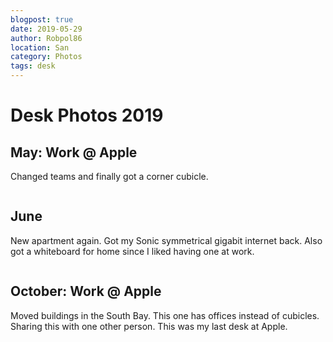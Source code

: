 ```yaml
---
blogpost: true
date: 2019-05-29
author: Robpol86
location: San
category: Photos
tags: desk
---
```


# Desk Photos 2019

## May: Work @ Apple

Changed teams and finally got a corner cubicle.

```{imgur-image} jFSrqG6
```

## June

New apartment again. Got my Sonic symmetrical gigabit internet back. Also got a whiteboard for home since I liked having one at work.

```{imgur-image} LpJfgvi
```

## October: Work @ Apple

Moved buildings in the South Bay. This one has offices instead of cubicles. Sharing this with one other person. This was my last desk at Apple.

```{imgur-image} tONwe6S
```
